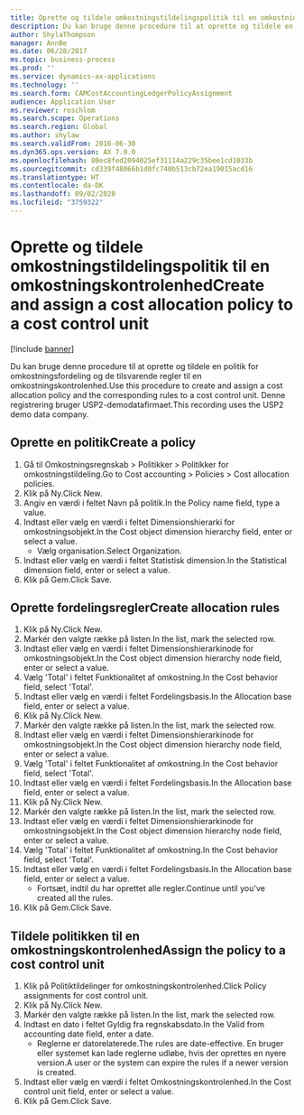 ```yaml
---
title: Oprette og tildele omkostningstildelingspolitik til en omkostningskontrolenhed
description: Du kan bruge denne procedure til at oprette og tildele en politik for omkostningsfordeling og de tilsvarende regler til en omkostningskontrolenhed.
author: ShylaThompson
manager: AnnBe
ms.date: 06/28/2017
ms.topic: business-process
ms.prod: ''
ms.service: dynamics-ax-applications
ms.technology: ''
ms.search.form: CAMCostAccountingLedgerPolicyAssignment
audience: Application User
ms.reviewer: roschlom
ms.search.scope: Operations
ms.search.region: Global
ms.author: shylaw
ms.search.validFrom: 2016-06-30
ms.dyn365.ops.version: AX 7.0.0
ms.openlocfilehash: 80ec8fed2094025ef31114a229c35bee1cd1033b
ms.sourcegitcommit: cd339f48066b1d0fc740b513cb72ea19015acd16
ms.translationtype: HT
ms.contentlocale: da-DK
ms.lasthandoff: 09/02/2020
ms.locfileid: "3759322"
---
```

# <a name="create-and-assign-a-cost-allocation-policy-to-a-cost-control-unit"></a><span data-ttu-id="bf51a-103">Oprette og tildele omkostningstildelingspolitik til en omkostningskontrolenhed</span><span class="sxs-lookup"><span data-stu-id="bf51a-103">Create and assign a cost allocation policy to a cost control unit</span></span>

[!include [banner](../../includes/banner.md)]

<span data-ttu-id="bf51a-104">Du kan bruge denne procedure til at oprette og tildele en politik for omkostningsfordeling og de tilsvarende regler til en omkostningskontrolenhed.</span><span class="sxs-lookup"><span data-stu-id="bf51a-104">Use this procedure to create and assign a cost allocation policy and the corresponding rules to a cost control unit.</span></span> <span data-ttu-id="bf51a-105">Denne registrering bruger USP2-demodatafirmaet.</span><span class="sxs-lookup"><span data-stu-id="bf51a-105">This recording uses the USP2 demo data company.</span></span>


## <a name="create-a-policy"></a><span data-ttu-id="bf51a-106">Oprette en politik</span><span class="sxs-lookup"><span data-stu-id="bf51a-106">Create a policy</span></span>
1. <span data-ttu-id="bf51a-107">Gå til Omkostningsregnskab > Politikker > Politikker for omkostningstildeling.</span><span class="sxs-lookup"><span data-stu-id="bf51a-107">Go to Cost accounting > Policies > Cost allocation policies.</span></span>
2. <span data-ttu-id="bf51a-108">Klik på Ny.</span><span class="sxs-lookup"><span data-stu-id="bf51a-108">Click New.</span></span>
3. <span data-ttu-id="bf51a-109">Angiv en værdi i feltet Navn på politik.</span><span class="sxs-lookup"><span data-stu-id="bf51a-109">In the Policy name field, type a value.</span></span>
4. <span data-ttu-id="bf51a-110">Indtast eller vælg en værdi i feltet Dimensionshierarki for omkostningsobjekt.</span><span class="sxs-lookup"><span data-stu-id="bf51a-110">In the Cost object dimension hierarchy field, enter or select a value.</span></span>
    * <span data-ttu-id="bf51a-111">Vælg organisation.</span><span class="sxs-lookup"><span data-stu-id="bf51a-111">Select Organization.</span></span>  
5. <span data-ttu-id="bf51a-112">Indtast eller vælg en værdi i feltet Statistisk dimension.</span><span class="sxs-lookup"><span data-stu-id="bf51a-112">In the Statistical dimension field, enter or select a value.</span></span>
6. <span data-ttu-id="bf51a-113">Klik på Gem.</span><span class="sxs-lookup"><span data-stu-id="bf51a-113">Click Save.</span></span>

## <a name="create-allocation-rules"></a><span data-ttu-id="bf51a-114">Oprette fordelingsregler</span><span class="sxs-lookup"><span data-stu-id="bf51a-114">Create allocation rules</span></span>
1. <span data-ttu-id="bf51a-115">Klik på Ny.</span><span class="sxs-lookup"><span data-stu-id="bf51a-115">Click New.</span></span>
2. <span data-ttu-id="bf51a-116">Markér den valgte række på listen.</span><span class="sxs-lookup"><span data-stu-id="bf51a-116">In the list, mark the selected row.</span></span>
3. <span data-ttu-id="bf51a-117">Indtast eller vælg en værdi i feltet Dimensionshierarkinode for omkostningsobjekt.</span><span class="sxs-lookup"><span data-stu-id="bf51a-117">In the Cost object dimension hierarchy node field, enter or select a value.</span></span>
4. <span data-ttu-id="bf51a-118">Vælg 'Total' i feltet Funktionalitet af omkostning.</span><span class="sxs-lookup"><span data-stu-id="bf51a-118">In the Cost behavior field, select 'Total'.</span></span>
5. <span data-ttu-id="bf51a-119">Indtast eller vælg en værdi i feltet Fordelingsbasis.</span><span class="sxs-lookup"><span data-stu-id="bf51a-119">In the Allocation base field, enter or select a value.</span></span>
6. <span data-ttu-id="bf51a-120">Klik på Ny.</span><span class="sxs-lookup"><span data-stu-id="bf51a-120">Click New.</span></span>
7. <span data-ttu-id="bf51a-121">Markér den valgte række på listen.</span><span class="sxs-lookup"><span data-stu-id="bf51a-121">In the list, mark the selected row.</span></span>
8. <span data-ttu-id="bf51a-122">Indtast eller vælg en værdi i feltet Dimensionshierarkinode for omkostningsobjekt.</span><span class="sxs-lookup"><span data-stu-id="bf51a-122">In the Cost object dimension hierarchy node field, enter or select a value.</span></span>
9. <span data-ttu-id="bf51a-123">Vælg 'Total' i feltet Funktionalitet af omkostning.</span><span class="sxs-lookup"><span data-stu-id="bf51a-123">In the Cost behavior field, select 'Total'.</span></span>
10. <span data-ttu-id="bf51a-124">Indtast eller vælg en værdi i feltet Fordelingsbasis.</span><span class="sxs-lookup"><span data-stu-id="bf51a-124">In the Allocation base field, enter or select a value.</span></span>
11. <span data-ttu-id="bf51a-125">Klik på Ny.</span><span class="sxs-lookup"><span data-stu-id="bf51a-125">Click New.</span></span>
12. <span data-ttu-id="bf51a-126">Markér den valgte række på listen.</span><span class="sxs-lookup"><span data-stu-id="bf51a-126">In the list, mark the selected row.</span></span>
13. <span data-ttu-id="bf51a-127">Indtast eller vælg en værdi i feltet Dimensionshierarkinode for omkostningsobjekt.</span><span class="sxs-lookup"><span data-stu-id="bf51a-127">In the Cost object dimension hierarchy node field, enter or select a value.</span></span>
14. <span data-ttu-id="bf51a-128">Vælg 'Total' i feltet Funktionalitet af omkostning.</span><span class="sxs-lookup"><span data-stu-id="bf51a-128">In the Cost behavior field, select 'Total'.</span></span>
15. <span data-ttu-id="bf51a-129">Indtast eller vælg en værdi i feltet Fordelingsbasis.</span><span class="sxs-lookup"><span data-stu-id="bf51a-129">In the Allocation base field, enter or select a value.</span></span>
    * <span data-ttu-id="bf51a-130">Fortsæt, indtil du har oprettet alle regler.</span><span class="sxs-lookup"><span data-stu-id="bf51a-130">Continue until you've created all the rules.</span></span>  
16. <span data-ttu-id="bf51a-131">Klik på Gem.</span><span class="sxs-lookup"><span data-stu-id="bf51a-131">Click Save.</span></span>

## <a name="assign-the-policy-to-a-cost-control-unit"></a><span data-ttu-id="bf51a-132">Tildele politikken til en omkostningskontrolenhed</span><span class="sxs-lookup"><span data-stu-id="bf51a-132">Assign the policy to a cost control unit</span></span>
1. <span data-ttu-id="bf51a-133">Klik på Politiktildelinger for omkostningskontrolenhed.</span><span class="sxs-lookup"><span data-stu-id="bf51a-133">Click Policy assignments for cost control unit.</span></span>
2. <span data-ttu-id="bf51a-134">Klik på Ny.</span><span class="sxs-lookup"><span data-stu-id="bf51a-134">Click New.</span></span>
3. <span data-ttu-id="bf51a-135">Markér den valgte række på listen.</span><span class="sxs-lookup"><span data-stu-id="bf51a-135">In the list, mark the selected row.</span></span>
4. <span data-ttu-id="bf51a-136">Indtast en dato i feltet Gyldig fra regnskabsdato.</span><span class="sxs-lookup"><span data-stu-id="bf51a-136">In the Valid from accounting date field, enter a date.</span></span>
    * <span data-ttu-id="bf51a-137">Reglerne er datorelaterede.</span><span class="sxs-lookup"><span data-stu-id="bf51a-137">The rules are date-effective.</span></span> <span data-ttu-id="bf51a-138">En bruger eller systemet kan lade reglerne udløbe, hvis der oprettes en nyere version.</span><span class="sxs-lookup"><span data-stu-id="bf51a-138">A user or the system can expire the rules if a newer version is created.</span></span>  
5. <span data-ttu-id="bf51a-139">Indtast eller vælg en værdi i feltet Omkostningskontrolenhed.</span><span class="sxs-lookup"><span data-stu-id="bf51a-139">In the Cost control unit field, enter or select a value.</span></span>
6. <span data-ttu-id="bf51a-140">Klik på Gem.</span><span class="sxs-lookup"><span data-stu-id="bf51a-140">Click Save.</span></span>

